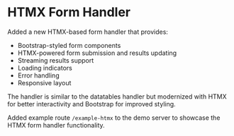 # HTMX Form Handler

Added a new HTMX-based form handler that provides:
- Bootstrap-styled form components
- HTMX-powered form submission and results updating
- Streaming results support
- Loading indicators
- Error handling
- Responsive layout

The handler is similar to the datatables handler but modernized with HTMX for better interactivity and Bootstrap for improved styling.

Added example route `/example-htmx` to the demo server to showcase the HTMX form handler functionality. 